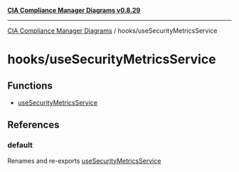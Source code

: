 [**CIA Compliance Manager Diagrams v0.8.29**](../../README.md)

***

[CIA Compliance Manager Diagrams](../../modules.md) / hooks/useSecurityMetricsService

# hooks/useSecurityMetricsService

## Functions

- [useSecurityMetricsService](functions/useSecurityMetricsService.md)

## References

### default

Renames and re-exports [useSecurityMetricsService](functions/useSecurityMetricsService.md)
